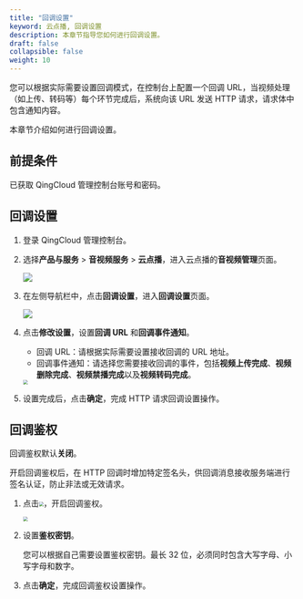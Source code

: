 ```yaml
---
title: "回调设置"
keyword: 云点播, 回调设置
description: 本章节指导您如何进行回调设置。
draft: false
collapsible: false
weight: 10
---
```


您可以根据实际需要设置回调模式，在控制台上配置一个回调 URL，当视频处理（如上传、转码等）每个环节完成后，系统向该 URL 发送 HTTP 请求，请求体中包含通知内容。

本章节介绍如何进行回调设置。

## 前提条件

已获取 QingCloud 管理控制台账号和密码。

## 回调设置

1. 登录 QingCloud 管理控制台。

2. 选择**产品与服务** > **音视频服务** > **云点播**，进入云点播的**音视频管理**页面。

   ![](/audio_and_video/vod/_images/um_video_list.png)

3. 在左侧导航栏中，点击**回调设置**，进入**回调设置**页面。

   ![](/audio_and_video/vod/_images/um_callback_list.png)

4. 点击**修改设置**，设置**回调 URL** 和**回调事件通知**。

   - 回调 URL：请根据实际需要设置接收回调的 URL 地址。
   - 回调事件通知：请选择您需要接收回调的事件，包括**视频上传完成**、**视频删除完成**、**视频禁播完成**以及**视频转码完成**。

   <img src="/audio_and_video/vod/_images/um_callback_setting.png" style="zoom:50%;" />

5. 设置完成后，点击**确定**，完成 HTTP 请求回调设置操作。

## 回调鉴权

回调鉴权默认**关闭**。

开启回调鉴权后，在 HTTP 回调时增加特定签名头，供回调消息接收服务端进行签名认证，防止非法或无效请求。

1. 点击<img src="/audio_and_video/vod/_images/icon_closed.png" style="zoom:50%;" />，开启回调鉴权。

   <img src="/audio_and_video/vod/_images/um_callback_auth_open.png" style="zoom:50%;" />

2. 设置**鉴权密钥**。

   您可以根据自己需要设置鉴权密钥。最长 32 位，必须同时包含大写字母、小写字母和数字。

3. 点击**确定**，完成回调鉴权设置操作。



